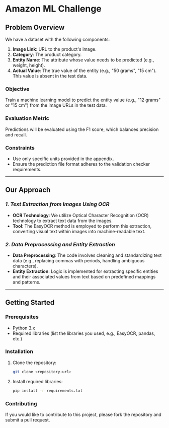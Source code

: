 # **Amazon ML Challenge**

## **Problem Overview**

We have a dataset with the following components:

1. **Image Link**: URL to the product's image.
2. **Category**: The product category.
3. **Entity Name**: The attribute whose value needs to be predicted (e.g., weight, height).
4. **Actual Value**: The true value of the entity (e.g., "50 grams", "15 cm"). This value is absent in the test data.

### **Objective**
Train a machine learning model to predict the entity value (e.g., "12 grams" or "15 cm") from the image URLs in the test data.

### **Evaluation Metric**
Predictions will be evaluated using the F1 score, which balances precision and recall.

### **Constraints**
- Use only specific units provided in the appendix.
- Ensure the prediction file format adheres to the validation checker requirements.

---

## **Our Approach**

### ***1. Text Extraction from Images Using OCR***

- **OCR Technology**: We utilize Optical Character Recognition (OCR) technology to extract text data from the images.
- **Tool**: The EasyOCR method is employed to perform this extraction, converting visual text within images into machine-readable text.

### ***2. Data Preprocessing and Entity Extraction***

- **Data Preprocessing**: The code involves cleaning and standardizing text data (e.g., replacing commas with periods, handling ambiguous characters).
- **Entity Extraction**: Logic is implemented for extracting specific entities and their associated values from text based on predefined mappings and patterns.

---

## **Getting Started**

### **Prerequisites**
- Python 3.x
- Required libraries (list the libraries you used, e.g., EasyOCR, pandas, etc.)

### **Installation**
1. Clone the repository:
   ```bash
   git clone <repository-url>
2. Install required libraries:
   ```bash
   pip install -r requirements.txt
### Contributing
If you would like to contribute to this project, please fork the repository and submit a pull request.
